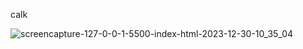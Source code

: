 calk


![screencapture-127-0-0-1-5500-index-html-2023-12-30-10_35_04](https://github.com/vyportfolio1/cal-last-sec/assets/136511458/86310c89-dfab-44a3-97a7-a9f3f359c128)
